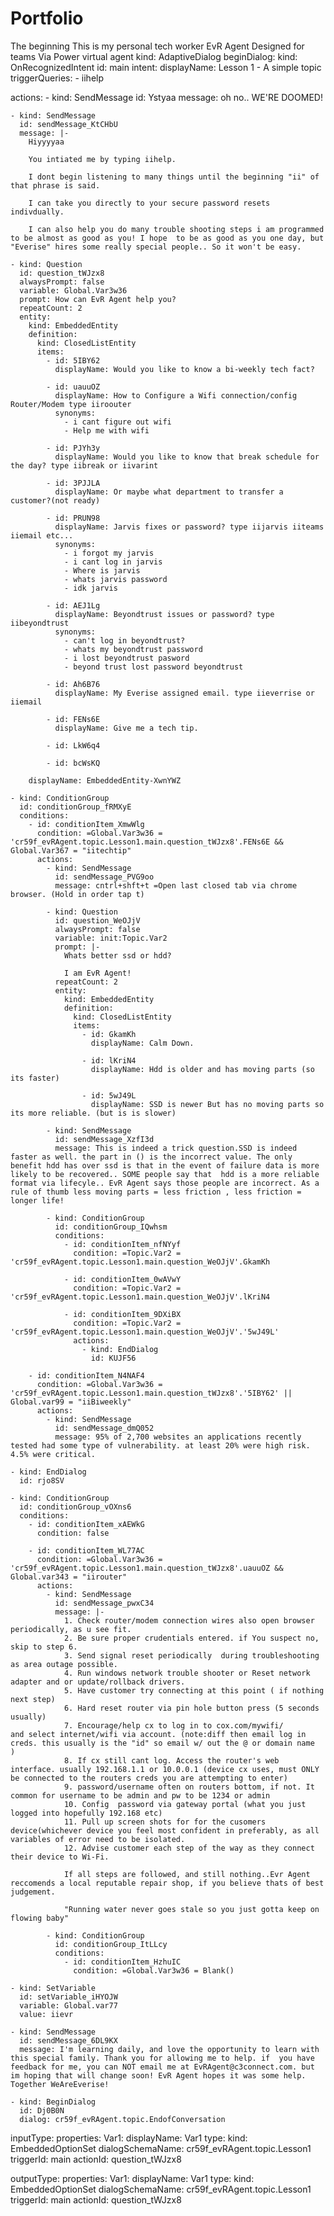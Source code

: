 # Portfolio
The beginning 
This is my personal tech worker EvR Agent Designed for teams Via Power virtual agent 
kind: AdaptiveDialog
beginDialog:
  kind: OnRecognizedIntent
  id: main
  intent:
    displayName: Lesson 1 - A simple topic
    triggerQueries:
      - iihelp

  actions:
    - kind: SendMessage
      id: Ystyaa
      message: oh no.. WE'RE DOOMED!  

    - kind: SendMessage
      id: sendMessage_KtCHbU
      message: |-
        Hiyyyyaa
        
        You intiated me by typing iihelp.
        
        I dont begin listening to many things until the beginning "ii" of that phrase is said.
        
        I can take you directly to your secure password resets indivdually. 
        
        I can also help you do many trouble shooting steps i am programmed to be almost as good as you! I hope  to be as good as you one day, but "Everise" hires some really special people.. So it won't be easy.

    - kind: Question
      id: question_tWJzx8
      alwaysPrompt: false
      variable: Global.Var3w36
      prompt: How can EvR Agent help you?
      repeatCount: 2
      entity:
        kind: EmbeddedEntity
        definition:
          kind: ClosedListEntity
          items:
            - id: 5IBY62
              displayName: Would you like to know a bi-weekly tech fact?

            - id: uauuOZ
              displayName: How to Configure a Wifi connection/config Router/Modem type iiroouter 
              synonyms:
                - i cant figure out wifi
                - Help me with wifi

            - id: PJYh3y
              displayName: Would you like to know that break schedule for the day? type iibreak or iivarint

            - id: 3PJJLA
              displayName: Or maybe what department to transfer a customer?(not ready)

            - id: PRUN98
              displayName: Jarvis fixes or password? type iijarvis iiteams iiemail etc...
              synonyms:
                - i forgot my jarvis
                - i cant log in jarvis
                - Where is jarvis
                - whats jarvis password
                - idk jarvis

            - id: AEJ1Lg
              displayName: Beyondtrust issues or password? type iibeyondtrust
              synonyms:
                - can't log in beyondtrust?
                - whats my beyondtrust password
                - i lost beyondtrust pasword
                - beyond trust lost password beyondtrust

            - id: Ah6B76
              displayName: My Everise assigned email. type iieverrise or iiemail

            - id: FENs6E
              displayName: Give me a tech tip.

            - id: LkW6q4

            - id: bcWsKQ

        displayName: EmbeddedEntity-XwnYWZ

    - kind: ConditionGroup
      id: conditionGroup_fRMXyE
      conditions:
        - id: conditionItem_XmwWlg
          condition: =Global.Var3w36 = 'cr59f_evRAgent.topic.Lesson1.main.question_tWJzx8'.FENs6E && Global.Var367 = "iitechtip"
          actions:
            - kind: SendMessage
              id: sendMessage_PVG9oo
              message: cntrl+shft+t =Open last closed tab via chrome browser. (Hold in order tap t)

            - kind: Question
              id: question_WeOJjV
              alwaysPrompt: false
              variable: init:Topic.Var2
              prompt: |-
                Whats better ssd or hdd?
                
                I am EvR Agent!
              repeatCount: 2
              entity:
                kind: EmbeddedEntity
                definition:
                  kind: ClosedListEntity
                  items:
                    - id: GkamKh
                      displayName: Calm Down.

                    - id: lKriN4
                      displayName: Hdd is older and has moving parts (so its faster)

                    - id: 5wJ49L
                      displayName: SSD is newer But has no moving parts so its more reliable. (but is is slower) 

            - kind: SendMessage
              id: sendMessage_XzfI3d
              message: This is indeed a trick question.SSD is indeed faster as well. the part in () is the incorrect value. The only benefit hdd has over ssd is that in the event of failure data is more likely to be recovered.. SOME people say that  hdd is a more reliable format via lifecyle.. EvR Agent says those people are incorrect. As a rule of thumb less moving parts = less friction , less friction = longer life!

            - kind: ConditionGroup
              id: conditionGroup_IQwhsm
              conditions:
                - id: conditionItem_nfNYyf
                  condition: =Topic.Var2 = 'cr59f_evRAgent.topic.Lesson1.main.question_WeOJjV'.GkamKh

                - id: conditionItem_0wAVwY
                  condition: =Topic.Var2 = 'cr59f_evRAgent.topic.Lesson1.main.question_WeOJjV'.lKriN4

                - id: conditionItem_9DXiBX
                  condition: =Topic.Var2 = 'cr59f_evRAgent.topic.Lesson1.main.question_WeOJjV'.'5wJ49L'
                  actions:
                    - kind: EndDialog
                      id: KUJF56

        - id: conditionItem_N4NAF4
          condition: =Global.Var3w36 = 'cr59f_evRAgent.topic.Lesson1.main.question_tWJzx8'.'5IBY62' || Global.var99 = "iiBiweekly"
          actions:
            - kind: SendMessage
              id: sendMessage_dmQ052
              message: 95% of 2,700 websites an applications recently tested had some type of vulnerability. at least 20% were high risk. 4.5% were critical.

    - kind: EndDialog
      id: rjo8SV

    - kind: ConditionGroup
      id: conditionGroup_vOXns6
      conditions:
        - id: conditionItem_xAEWkG
          condition: false

        - id: conditionItem_WL77AC
          condition: =Global.Var3w36 = 'cr59f_evRAgent.topic.Lesson1.main.question_tWJzx8'.uauuOZ && Global.var343 = "iirouter"
          actions:
            - kind: SendMessage
              id: sendMessage_pwxC34
              message: |-
                1. Check router/modem connection wires also open browser periodically, as u see fit.
                2. Be sure proper crudentials entered. if You suspect no, skip to step 6.
                3. Send signal reset periodically  during troubleshooting as area outage possible.
                4. Run windows network trouble shooter or Reset network adapter and or update/rollback drivers.
                5. Have customer try connecting at this point ( if nothing next step)
                6. Hard reset router via pin hole button press (5 seconds usually)
                7. Encourage/help cx to log in to cox.com/mywifi/        and select internet/wifi via account. (note:diff then email log in creds. this usually is the "id" so email w/ out the @ or domain name  )
                8. If cx still cant log. Access the router's web interface. usually 192.168.1.1 or 10.0.0.1 (device cx uses, must ONLY be connected to the routers creds you are attempting to enter)
                9. password/username often on routers bottom, if not. It common for username to be admin and pw to be 1234 or admin
                10. Config  password via gateway portal (what you just logged into hopefully 192.168 etc)
                11. Pull up screen shots for for the cusomers device(whichever device you feel most confident in preferably, as all variables of error need to be isolated.
                12. Advise customer each step of the way as they connect their device to Wi-Fi.
                
                If all steps are followed, and still nothing..Evr Agent reccomends a local reputable repair shop, if you believe thats of best judgement.
                
                "Running water never goes stale so you just gotta keep on flowing baby"

            - kind: ConditionGroup
              id: conditionGroup_ItLLcy
              conditions:
                - id: conditionItem_HzhuIC
                  condition: =Global.Var3w36 = Blank()

    - kind: SetVariable
      id: setVariable_iHYOJW
      variable: Global.var77
      value: iievr

    - kind: SendMessage
      id: sendMessage_6DL9KX
      message: I'm learning daily, and love the opportunity to learn with this special family. Thank you for allowing me to help. if  you have feedback for me, you can NOT email me at EvRAgent@c3connect.com. but im hoping that will change soon! EvR Agent hopes it was some help. Together WeAreEverise!

    - kind: BeginDialog
      id: Dj0B0N
      dialog: cr59f_evRAgent.topic.EndofConversation

inputType:
  properties:
    Var1:
      displayName: Var1
      type:
        kind: EmbeddedOptionSet
        dialogSchemaName: cr59f_evRAgent.topic.Lesson1
        triggerId: main
        actionId: question_tWJzx8

outputType:
  properties:
    Var1:
      displayName: Var1
      type:
        kind: EmbeddedOptionSet
        dialogSchemaName: cr59f_evRAgent.topic.Lesson1
        triggerId: main
        actionId: question_tWJzx8
